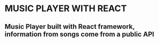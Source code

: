 # MUSIC PLAYER WITH REACT

## Music Player built with React framework, information from songs come from a public API